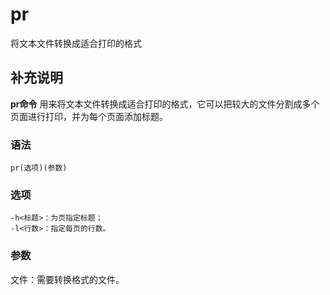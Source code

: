 pr
===

将文本文件转换成适合打印的格式

## 补充说明

**pr命令** 用来将文本文件转换成适合打印的格式，它可以把较大的文件分割成多个页面进行打印，并为每个页面添加标题。

### 语法

```shell
pr(选项)(参数)
```

### 选项

```shell
-h<标题>：为页指定标题；
-l<行数>：指定每页的行数。
```

### 参数

文件：需要转换格式的文件。


<!-- Linux命令行搜索引擎：https://jaywcjlove.github.io/linux-command/ -->